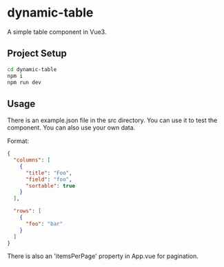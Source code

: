 # dynamic-table

A simple table component in Vue3.

## Project Setup

```sh
cd dynamic-table
npm i
npm run dev
```

## Usage

There is an example.json file in the src directory. You can use it to test the component. You can also use your own data.

Format:

```json
{
  "columns": [
    {
      "title": "Foo",
      "field": "foo",
      "sortable": true
    }
  ],

  "rows": [
    {
      "foo": "bar"
    }
  ]
}
```

There is also an 'itemsPerPage' property in App.vue for pagination.
